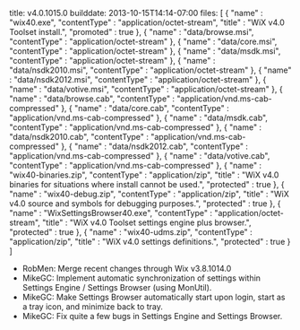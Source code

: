 title: v4.0.1015.0
builddate: 2013-10-15T14:14-07:00
files: [
  { "name" : "wix40.exe", "contentType" : "application/octet-stream", "title" : "WiX v4.0 Toolset install.", "promoted" : true },
  { "name" : "data/browse.msi", "contentType" : "application/octet-stream" },
  { "name" : "data/core.msi", "contentType" : "application/octet-stream" },
  { "name" : "data/msdk.msi", "contentType" : "application/octet-stream" },
  { "name" : "data/nsdk2010.msi", "contentType" : "application/octet-stream" },
  { "name" : "data/nsdk2012.msi", "contentType" : "application/octet-stream" },
  { "name" : "data/votive.msi", "contentType" : "application/octet-stream" },
  { "name" : "data/browse.cab", "contentType" : "application/vnd.ms-cab-compressed" },
  { "name" : "data/core.cab", "contentType" : "application/vnd.ms-cab-compressed" },
  { "name" : "data/msdk.cab", "contentType" : "application/vnd.ms-cab-compressed" },
  { "name" : "data/nsdk2010.cab", "contentType" : "application/vnd.ms-cab-compressed" },
  { "name" : "data/nsdk2012.cab", "contentType" : "application/vnd.ms-cab-compressed" },
  { "name" : "data/votive.cab", "contentType" : "application/vnd.ms-cab-compressed" },
  { "name" : "wix40-binaries.zip", "contentType" : "application/zip", "title" : "WiX v4.0 binaries for situations where install cannot be used.", "protected" : true },
  { "name" : "wix40-debug.zip", "contentType" : "application/zip", "title" : "WiX v4.0 source and symbols for debugging purposes.", "protected" : true },
  { "name" : "WixSettingsBrowser40.exe", "contentType" : "application/octet-stream", "title" : "WiX v4.0 Toolset settings engine plus browser.", "protected" : true },
  { "name" : "wix40-udms.zip", "contentType" : "application/zip", "title" : "WiX v4.0 settings definitions.", "protected" : true }
 ]

* RobMen: Merge recent changes through Wix v3.8.1014.0
* MikeGC: Implement automatic synchronization of settings within Settings Engine / Settings Browser (using MonUtil).
* MikeGC: Make Settings Browser automatically start upon login, start as a tray icon, and minimize back to tray.
* MikeGC: Fix quite a few bugs in Settings Engine and Settings Browser.